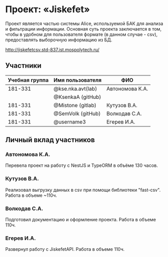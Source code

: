 # Проект: «Jiskefet»

Проект является частью системы Alice, используемой БАК для анализа и фильтрации информации.
Основная суть проекта заключается в том, чтобы в удобном для пользователя формате (в данном случае - csv), предоставлять выборочную информацию из БД.

http://jiskefetcsv.std-837.ist.mospolytech.ru/

## Участники

| Учебная группа | Имя пользователя | ФИО                      |
|----------------|------------------|--------------------------|
| 181-331        | @kse.nka.avt(lab)| Автономова К.А.          |
|                | @KsenkaA (gitHub)|                          |
| 181-331        | @Mistone (gitlab)| Кутузов В.А.             |
| 181-331        | @SemVolk (gitHub)| Волкодав С.А.            |
| 181-331        | @username3       | Егерев И.А.              |

## Личный вклад участников

### Автономова К.А.

Перевела проект на работу с NestJS и TypeORM в объёме 130 часов.

### Кутузов В.А.

Реализовал выгрузку данных в csv при помощи библиотеки "fast-csv". Работа в объеме ~110ч. 

### Волкодав С.А.

Подготовил документацию и оформление проекта. Работа в объеме 110ч.

### Егерев И.А.

Развернул работу с JiskefetAPI. Работа в объеме 110ч.
